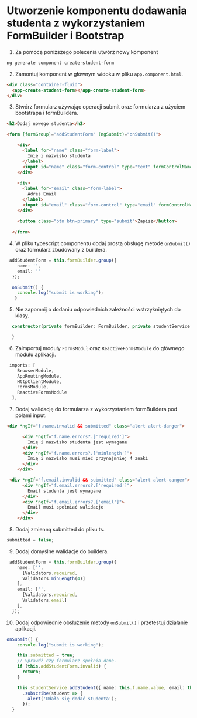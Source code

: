 # Utworzenie komponentu dodawania studenta z wykorzystaniem FormBuilder i Bootstrap

1. Za pomocą poniższego polecenia utwórz nowy komponent 

```ps
ng generate component create-student-form
```

2. Zamontuj komponent w głównym widoku w pliku `app.component.html`.

```html
<div class="container-fluid">
  <app-create-student-form></app-create-student-form>
</div>
```

3. Stwórz formularz używając operacji submit oraz formularza z użyciem bootstrapa i formBuildera.

```html
<h2>Dodaj nowego studenta</h2>   

<form [formGroup]="addStudentForm" (ngSubmit)="onSubmit()">

    <div>
      <label for="name" class="form-label">
        Imię i nazwisko studenta
      </label>
      <input id="name" class="form-control" type="text" formControlName="name">
    </div>
  
    <div>
      <label for="email" class="form-label">
        Adres Email
      </label>
      <input id="email" class="form-control" type="email" formControlName="email">
    </div>
  
    <button class="btn btn-primary" type="submit">Zapisz</button>
  
  </form>
```

4. W pliku typescript componentu dodaj prostą obsługę metode `onSubmit()` oraz formularz zbudowany z buildera.

```ts
 addStudentForm = this.formBuilder.group({
    name: '',
    email: ''
  });
```

```ts
  onSubmit() {
    console.log("submit is working");
   }
```

5. Nie zapomnij o dodaniu odpowiednich zależności wstrzykniętych do klasy.

```ts
  constructor(private formBuilder: FormBuilder, private studentService: StudentService) {

  }
```

6. Zaimportuj moduły `FormsModul` oraz `ReactiveFormsModule` do głównego modułu aplikacji.

```ts
 imports: [
    BrowserModule,
    AppRoutingModule,
    HttpClientModule,
    FormsModule,
    ReactiveFormsModule
  ],
```

7. Dodaj walidację do formularza z wykorzystaniem formBuildera pod polami input.

```html
<div *ngIf="f.name.invalid && submitted" class="alert alert-danger">

      <div *ngIf="f.name.errors?.['required']">
        Imię i nazwisko studenta jest wymagane
      </div>
      <div *ngIf="f.name.errors?.['minlength']">
        Imię i nazwisko musi mieć przynajmniej 4 znaki
      </div>
    </div>
```

```html
 <div *ngIf="f.email.invalid && submitted" class="alert alert-danger">
      <div *ngIf="f.email.errors?.['required']">
        Email studenta jest wymagane
      </div>
      <div *ngIf="f.email.errors?.['email']">
        Email musi spełniać walidacje
      </div>
    </div>
```

8. Dodaj zmienną submitted do pliku ts.

```ts
submitted = false;
```

9. Dodaj domyślne walidacje do buildera.

```ts
 addStudentForm = this.formBuilder.group({
    name: ['',
      [Validators.required,
      Validators.minLength(4)]
    ],
    email: ['',
      [Validators.required,
      Validators.email]
    ],
  });
```
10. Dodaj odpowiednie obsłużenie metody `onSubmit()` i przetestuj działanie aplikacji.

```ts
onSubmit() {
    console.log("submit is working");

    this.submitted = true;
    // Sprawdź czy formularz spełnia dane.
    if (this.addStudentForm.invalid) {
      return;
    }

    this.studentService.addStudent({ name: this.f.name.value, email: this.f.email.value } as Student)
      .subscribe(student => {
        alert('Udało się dodać studenta');
      });
  }
```
